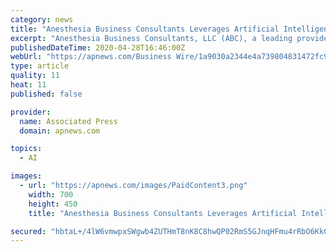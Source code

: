 ```yaml
---
category: news
title: "Anesthesia Business Consultants Leverages Artificial Intelligence to Predict Practice Performance Amidst COVID-19 Pandemic"
excerpt: "Anesthesia Business Consultants, LLC (ABC), a leading provider in billing and practice management for the anesthesia and pain management specialty, has leveraged its artificial intelligence platform,"
publishedDateTime: 2020-04-28T16:46:00Z
webUrl: "https://apnews.com/Business Wire/1a9030a2344e4a739804831472fc9396"
type: article
quality: 11
heat: 11
published: false

provider:
  name: Associated Press
  domain: apnews.com

topics:
  - AI

images:
  - url: "https://apnews.com/images/PaidContent3.png"
    width: 700
    height: 450
    title: "Anesthesia Business Consultants Leverages Artificial Intelligence to Predict Practice Performance Amidst COVID-19 Pandemic"

secured: "hbtaL+/4lW6vmwpxSWgwb4ZUTHmT8nK8C8hwQP02RmS5GJnqHFmu4rRbO6KkCgRqAyOFzkT+sCTatOWUNDxVln6MDfgkS3QzP9XSMZFRBKp57Fm7J5YYWUURMxV5B3yySCcJfZHN38Zgyj3wWfOcpXyrzDaAn72Lf7RT/3ugqWXKDCoGohAXins2nPSGLFdePGvRL4l1vGV3t02jM5s/rwD8K0shQfe07/zR3JmvZXrB7rPcDNFevh00wtjpFr8UKP+x9LeY8kKthoJ5xuGST74P2SRxe8DkSkJVPLsQgyP4GB7w4dt6A2luz8lpt/Us;5IHW4CIH0c6q9z25RGA4NA=="
---
```


